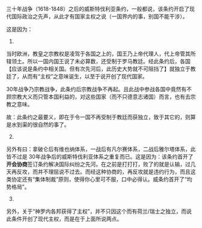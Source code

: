
三十年战争（1618-1848）之后的威斯特伐利亚条约，一般都说，该条约开启了现代国际政治之先声，从此才有国家主权之说（一国界内的事，别国不能干涉）。

这是因为：

1.
当时欧洲，教皇之宗教权是凌驾于各国之上的，国王乃上帝代理人，代上帝管其所辖领土。所以一国内国王说了未必算数，还受制于罗马教廷。经此条约后，各国【应该说是条约中相关国。但有次先河后，此历史大势就不可阻挡了】就独立于教廷了，从而有“主权”之意味诞生，以至于说开创了现代国家。

30年战争乃宗教战争，此条约后宗教战争不再起。且此战中参战各国中竟然有不顾宗教大义而只管本国利益的，对这些国家（而不只德意志诸国）而言，也有去宗教之意味。

故：此条约之最要义，即在于令一国不再受制于教廷而获独立，致于其它的，则算是水到渠的很自然的事了。

2.
另外有曰：拿破仑后有维也纳体系，一战后有凡尔赛体系，二战后雅尔塔体系，此皆不过是 30年战争后的威斯特伐利亚体系之重复而已。这是因为：该条约首开了**开会协商**签订条约解决国际纠纷之先河。在之前是打打打，败了的就是认输，过几天再反攻，而并不理屈说不过去。而经这种协商的，再反攻就是违约行为，而且这类协定还有“集体制裁”原则，使得你心里可不服，口中必得认。威条约首开了“均势格局”。

3.
另外，关于“神罗内各邦获得了主权”，并不只因这个而有荷兰/瑞士之独立，而说此条件开创了现代主权，而是在于上面所说两点。
